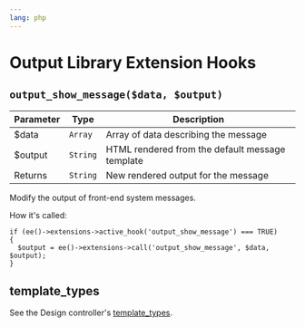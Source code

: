 ```yaml
---
lang: php
---
```


<!--
    This source file is part of the open source project
    ExpressionEngine User Guide (https://github.com/ExpressionEngine/ExpressionEngine-User-Guide)

    @link      https://expressionengine.com/
    @copyright Copyright (c) 2003-2020, Packet Tide, LLC (https://packettide.com)
    @license   https://expressionengine.com/license Licensed under Apache License, Version 2.0
-->

# Output Library Extension Hooks

## `output_show_message($data, $output)`

| Parameter | Type     | Description                                     |
| --------- | -------- | ----------------------------------------------- |
| \$data    | `Array`  | Array of data describing the message            |
| \$output  | `String` | HTML rendered from the default message template |
| Returns   | `String` | New rendered output for the message             |

Modify the output of front-end system messages.

How it's called:

    if (ee()->extensions->active_hook('output_show_message') === TRUE)
    {
      $output = ee()->extensions->call('output_show_message', $data, $output);
    }

## template_types

See the Design controller's [template_types](development/extension-hooks/cp/design.md#template_types).
